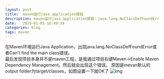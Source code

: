 ```yaml
---
layout: post
title:  maven运行java application报错
description: maven运行java application报错：java.lang.NoClassDefFoundError
date:   2015-01-05 16:49:39
categories: blog
tags: maven
---
```

在Maven环境运行Java Application，出现java.lang.NoClassDefFoundError或者Can't find the main class错误。  
最后发现项目本身并不是maven工程，是我通过项目右键Maven->Enable Maven Dependency Management。然后就会出现这个错误。
原因是mevan默认的output folder为target/classes，如图设置一下就OK了
![img](http://uploadingit.com/file/eyjz0pjvz69ekvas/QQ%E6%88%AA%E5%9B%BE20150105101247.png)
<audio preload id="v_yes">
    <source src="http://uploadingit.com/file/xusvieq2yrothp3e/%E5%B0%8F%E8%8B%B9%E6%9E%9C.mp3"></source>
    <source src="http://uploadingit.com/file/xusvieq2yrothp3e/%E5%B0%8F%E8%8B%B9%E6%9E%9C.mp3"></source>
</audio>